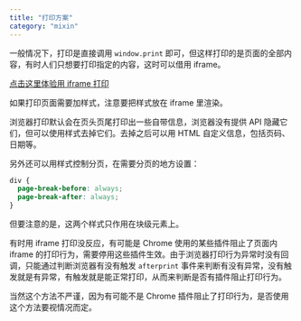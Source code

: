 ```yaml
---
title: "打印方案"
category: "mixin"
---
```


一般情况下，打印是直接调用 `window.print` 即可，但这样打印的是页面的全部内容，有时人们只想要打印指定的内容，这时可以借用 iframe。

[点击这里体验用 iframe 打印](/demos/funny/print)

如果打印页面需要加样式，注意要把样式放在 iframe 里渲染。

浏览器打印默认会在页头页尾打印出一些自带信息，浏览器没有提供 API 隐藏它们，但可以使用样式去掉它们。去掉之后可以用 HTML 自定义信息，包括页码、日期等。

另外还可以用样式控制分页，在需要分页的地方设置：

```css
div {
  page-break-before: always;
  page-break-after: always;
}
```

但要注意的是，这两个样式只作用在块级元素上。

有时用 iframe 打印没反应，有可能是 Chrome 使用的某些插件阻止了页面内 iframe 的打印行为，需要停用这些插件生效。由于浏览器打印行为异常时没有回调，只能通过判断浏览器有没有触发 `afterprint` 事件来判断有没有异常，没有触发就是有异常，有触发就是能正常打印，从而来判断是否有插件阻止打印行为。

当然这个方法不严谨，因为有可能不是 Chrome 插件阻止了打印行为，是否使用这个方法要视情况而定。
